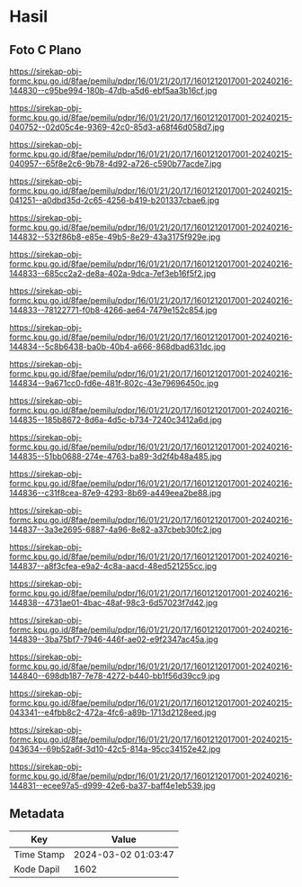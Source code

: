 # Hasil

## Foto C Plano

https://sirekap-obj-formc.kpu.go.id/8fae/pemilu/pdpr/16/01/21/20/17/1601212017001-20240216-144830--c95be994-180b-47db-a5d6-ebf5aa3b16cf.jpg

https://sirekap-obj-formc.kpu.go.id/8fae/pemilu/pdpr/16/01/21/20/17/1601212017001-20240215-040752--02d05c4e-9369-42c0-85d3-a68f46d058d7.jpg

https://sirekap-obj-formc.kpu.go.id/8fae/pemilu/pdpr/16/01/21/20/17/1601212017001-20240215-040957--65f8e2c6-9b78-4d92-a726-c590b77acde7.jpg

https://sirekap-obj-formc.kpu.go.id/8fae/pemilu/pdpr/16/01/21/20/17/1601212017001-20240215-041251--a0dbd35d-2c65-4256-b419-b201337cbae6.jpg

https://sirekap-obj-formc.kpu.go.id/8fae/pemilu/pdpr/16/01/21/20/17/1601212017001-20240216-144832--532f86b8-e85e-49b5-8e29-43a3175f929e.jpg

https://sirekap-obj-formc.kpu.go.id/8fae/pemilu/pdpr/16/01/21/20/17/1601212017001-20240216-144833--685cc2a2-de8a-402a-9dca-7ef3eb16f5f2.jpg

https://sirekap-obj-formc.kpu.go.id/8fae/pemilu/pdpr/16/01/21/20/17/1601212017001-20240216-144833--78122771-f0b8-4266-ae64-7479e152c854.jpg

https://sirekap-obj-formc.kpu.go.id/8fae/pemilu/pdpr/16/01/21/20/17/1601212017001-20240216-144834--5c8b6438-ba0b-40b4-a666-868dbad631dc.jpg

https://sirekap-obj-formc.kpu.go.id/8fae/pemilu/pdpr/16/01/21/20/17/1601212017001-20240216-144834--9a671cc0-fd6e-481f-802c-43e79696450c.jpg

https://sirekap-obj-formc.kpu.go.id/8fae/pemilu/pdpr/16/01/21/20/17/1601212017001-20240216-144835--185b8672-8d6a-4d5c-b734-7240c3412a6d.jpg

https://sirekap-obj-formc.kpu.go.id/8fae/pemilu/pdpr/16/01/21/20/17/1601212017001-20240216-144835--51bb0688-274e-4763-ba89-3d2f4b48a485.jpg

https://sirekap-obj-formc.kpu.go.id/8fae/pemilu/pdpr/16/01/21/20/17/1601212017001-20240216-144836--c31f8cea-87e9-4293-8b69-a449eea2be88.jpg

https://sirekap-obj-formc.kpu.go.id/8fae/pemilu/pdpr/16/01/21/20/17/1601212017001-20240216-144837--3a3e2695-6887-4a96-8e82-a37cbeb30fc2.jpg

https://sirekap-obj-formc.kpu.go.id/8fae/pemilu/pdpr/16/01/21/20/17/1601212017001-20240216-144837--a8f3cfea-e9a2-4c8a-aacd-48ed521255cc.jpg

https://sirekap-obj-formc.kpu.go.id/8fae/pemilu/pdpr/16/01/21/20/17/1601212017001-20240216-144838--4731ae01-4bac-48af-98c3-6d57023f7d42.jpg

https://sirekap-obj-formc.kpu.go.id/8fae/pemilu/pdpr/16/01/21/20/17/1601212017001-20240216-144839--3ba75bf7-7946-446f-ae02-e9f2347ac45a.jpg

https://sirekap-obj-formc.kpu.go.id/8fae/pemilu/pdpr/16/01/21/20/17/1601212017001-20240216-144840--698db187-7e78-4272-b440-bb1f56d39cc9.jpg

https://sirekap-obj-formc.kpu.go.id/8fae/pemilu/pdpr/16/01/21/20/17/1601212017001-20240215-043341--e4fbb8c2-472a-4fc6-a89b-1713d2128eed.jpg

https://sirekap-obj-formc.kpu.go.id/8fae/pemilu/pdpr/16/01/21/20/17/1601212017001-20240215-043634--69b52a6f-3d10-42c5-814a-95cc34152e42.jpg

https://sirekap-obj-formc.kpu.go.id/8fae/pemilu/pdpr/16/01/21/20/17/1601212017001-20240216-144831--ecee97a5-d999-42e6-ba37-baff4e1eb539.jpg


## Metadata

| Key        | Value               |
| ---------- | ------------------- |
| Time Stamp | 2024-03-02 01:03:47 |
| Kode Dapil | 1602                |



